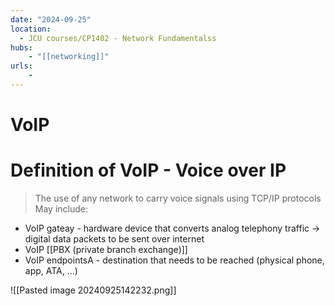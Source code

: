 ```yaml
---
date: "2024-09-25"
location: 
  - JCU courses/CP1402 - Network Fundamentalss
hubs: 
    - "[[networking]]"
urls:
    - 
---
```


# VoIP
# Definition of VoIP - Voice over IP
> The use of any network to carry voice signals using TCP/IP protocols
May include:
+ VoIP gateay - hardware device that converts analog telephony traffic -> digital data packets to be sent over internet
+ VoIP [[PBX (private branch exchange)]]
+ VoIP endpointsA - destination that needs to be reached (physical phone, app, ATA, ...)


![[Pasted image 20240925142232.png]]
